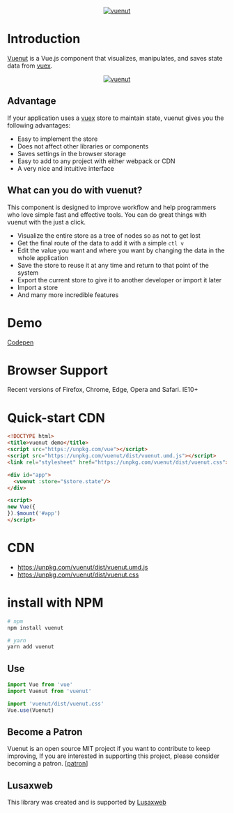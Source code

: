 <p align="center">
<a href="https://lusaxweb.github.io/vuenut.org/">
<img src="https://lusaxweb.github.io/vuenut.org/css/images/vuenut01.png" alt="vuenut">
</a>
  </p>


# Introduction

[Vuenut](https://lusaxweb.github.io/vuenut.org/) is a Vue.js component that visualizes, manipulates, and saves state data from [vuex](https://vuex.vuejs.org/en/).

<p align="center">
<a href="https://lusaxweb.github.io/vuenut.org/">
<img src="https://github.com/lusaxweb/vuenut/blob/master/src/public/img/vuenut.gif" alt="vuenut">
</a>
</p>

## Advantage

If your application uses a [vuex](https://vuex.vuejs.org/en/) store to maintain state, vuenut gives you the following advantages:

- Easy to implement the store
- Does not affect other libraries or components
- Saves settings in the browser storage
- Easy to add to any project with either webpack or CDN
- A very nice and intuitive interface

## What can you do with vuenut?

This component is designed to improve workflow and help programmers who love simple fast and effective tools. You can do great things with vuenut with the just a click.

- Visualize the entire store as a tree of nodes so as not to get lost
- Get the final route of the data to add it with a simple `ctl v`
- Edit the value you want and where you want by changing the data in the whole application
- Save the store to reuse it at any time and return to that point of the system
- Export the current store to give it to another developer or import it later
- Import a store
- And many more incredible features

# Demo

[Codepen](https://codepen.io/lusaxweb/pen/dmLEKv)


# Browser Support
Recent versions of Firefox, Chrome, Edge, Opera and Safari. IE10+

# Quick-start CDN

```html
<!DOCTYPE html>
<title>vuenut demo</title>
<script src="https://unpkg.com/vue"></script>
<script src="https://unpkg.com/vuenut/dist/vuenut.umd.js"></script>
<link rel="stylesheet" href="https://unpkg.com/vuenut/dist/vuenut.css">

<div id="app">
  <vuenut :store="$store.state"/>
</div>

<script>
new Vue({
}).$mount('#app')
</script>
```

# CDN

- https://unpkg.com/vuenut/dist/vuenut.umd.js
- https://unpkg.com/vuenut/dist/vuenut.css

# install with NPM
``` bash
# npm
npm install vuenut
```

``` bash
# yarn
yarn add vuenut
```

## Use

```javascript
import Vue from 'vue'
import Vuenut from 'vuenut'

import 'vuenut/dist/vuenut.css'
Vue.use(Vuenut)
```
## Become a Patron

Vuenut is an open source MIT project if you want to contribute to keep improving, If you are interested in supporting this project, please consider becoming a patron. [[patron](https://www.patreon.com/bePatron?c=1567892)]

## Lusaxweb

This library was created and is supported by [Lusaxweb](http://www.lusaxweb.com.ve/)
